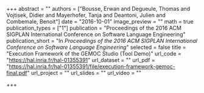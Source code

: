 +++
abstract = ""
authors = ["Bousse, Erwan and Degueule, Thomas and Vojtisek, Didier and Mayerhofer, Tanja and Deantoni, Julien and Combemale, Benoit"]
date = "2016-10-01"
image_preview = ""
math = true
publication_types = ["1"]
publication = "Proceedings of the 2016 ACM SIGPLAN International Conference on Software Language Engineering"
publication_short = "In *Proceedings of the 2016 ACM SIGPLAN International Conference on Software Language Engineering*"
selected = false
title = "Execution Framework of the GEMOC Studio (Tool Demo)"
url_code = "https://hal.inria.fr/hal-01355391"
url_dataset = ""
url_pdf = "https://hal.inria.fr/hal-01355391/file/execution-framework-gemoc-final.pdf"
url_project = ""
url_slides = ""
url_video = ""

+++
